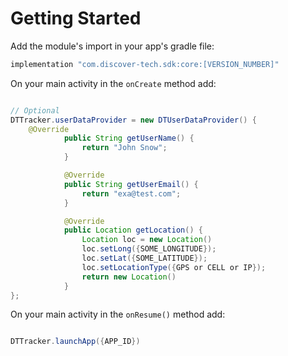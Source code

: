 # Getting Started

Add the module's import in your app's gradle file:

``` gradle
implementation "com.discover-tech.sdk:core:[VERSION_NUMBER]"
```

On your main activity in the `onCreate` method add:

``` java

// Optional 
DTTracker.userDataProvider = new DTUserDataProvider() {
    @Override
            public String getUserName() {
                return "John Snow";
            }

            @Override
            public String getUserEmail() {
                return "exa@test.com";
            }

            @Override
            public Location getLocation() {
                Location loc = new Location()
                loc.setLong({SOME_LONGITUDE});
                loc.setLat({SOME_LATITUDE});
                loc.setLocationType({GPS or CELL or IP});
                return new Location()
            }
};
```

On your main activity in the `onResume()` method add:

``` java

DTTracker.launchApp({APP_ID})
```

